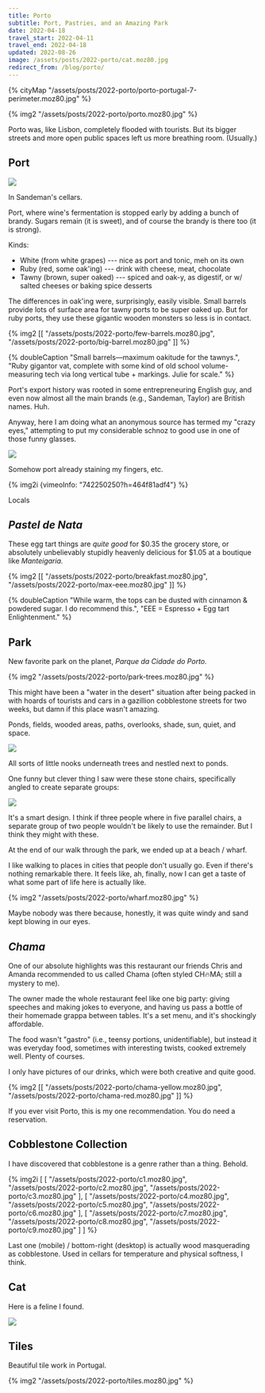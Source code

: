 ```yaml
---
title: Porto
subtitle: Port, Pastries, and an Amazing Park
date: 2022-04-18
travel_start: 2022-04-11
travel_end: 2022-04-18
updated: 2022-08-26
image: /assets/posts/2022-porto/cat.moz80.jpg
redirect_from: /blog/porto/
---
```


{% cityMap "/assets/posts/2022-porto/porto-portugal-7-perimeter.moz80.jpg" %}

{% img2 "/assets/posts/2022-porto/porto.moz80.jpg" %}

Porto was, like Lisbon, completely flooded with tourists. But its bigger streets and more open public spaces left us more breathing room. (Usually.)

## Port

![](/assets/posts/2022-porto/many-barrels.moz80.jpg)

<p class="figcaption">
In <span class="i">Sandeman's</span> cellars.
</p>

Port, where wine's fermentation is stopped early by adding a bunch of brandy. Sugars remain (it is sweet), and of course the brandy is there too (it is strong).

Kinds:

- White (from white grapes) --- nice as port and tonic, meh on its own
- Ruby (red, some oak'ing) --- drink with cheese, meat, chocolate
- Tawny (brown, super oaked) --- spiced and oak-y, as digestif, or w/ salted cheeses or baking spice desserts

The differences in oak'ing were, surprisingly, easily visible. Small barrels provide lots of surface area for tawny ports to be super oaked up. But for ruby ports, they use these gigantic wooden monsters so less is in contact.

{% img2 [[
    "/assets/posts/2022-porto/few-barrels.moz80.jpg",
    "/assets/posts/2022-porto/big-barrel.moz80.jpg"
]] %}

{% doubleCaption
    "Small barrels—maximum oakitude for the tawnys.",
    "Ruby gigantor vat, complete with some kind of old school volume-measuring tech via long vertical tube + markings. Julie for scale."
%}

Port's export history was rooted in some entrepreneuring English guy, and even now almost all the main brands (e.g., Sandeman, Taylor) are British names. Huh.

Anyway, here I am doing what an anonymous source has termed my "crazy eyes," attempting to put my considerable schnoz to good use in one of those funny glasses.

![](/assets/posts/2022-porto/max-porto.moz80.jpg)

<p class="figcaption">
Somehow port already staining my fingers, etc.
</p>

{% img2i {vimeoInfo: "742250250?h=464f81adf4"} %}

<p class="figcaption">
Locals
</p>

## _Pastel de Nata_

These egg tart things are _quite good_ for $0.35 the grocery store, or absolutely unbelievably stupidly heavenly delicious for $1.05 at a boutique like _Manteigaria._

{% img2 [[
    "/assets/posts/2022-porto/breakfast.moz80.jpg",
    "/assets/posts/2022-porto/max-eee.moz80.jpg"
]] %}

{% doubleCaption
    "While warm, the tops can be dusted with cinnamon & powdered sugar. I do recommend this.",
    "EEE = Espresso + Egg tart Enlightenment."
%}

## Park

New favorite park on the planet, _Parque da Cidade do Porto._

{% img2 "/assets/posts/2022-porto/park-trees.moz80.jpg" %}

This might have been a "water in the desert" situation after being packed in with hoards of tourists and cars in a gazillion cobblestone streets for two weeks, but damn if this place wasn't amazing.

Ponds, fields, wooded areas, paths, overlooks, shade, sun, quiet, and space.

![](/assets/posts/2022-porto/park-pond.moz80.jpg)

<p class="figcaption">
All sorts of little nooks underneath trees and nestled next to ponds.
</p>

One funny but clever thing I saw were these stone chairs, specifically angled to create separate groups:

![](/assets/posts/2022-porto/grouped-benches.moz80.jpg)

<p class="figcaption">
It's a smart design. I think if three people where in five parallel chairs, a separate group of two people wouldn't be likely to use the remainder. But I think they might with these.
</p>

At the end of our walk through the park, we ended up at a beach / wharf.

I like walking to places in cities that people don't usually go. Even if there's nothing remarkable there. It feels like, ah, finally, now I can get a taste of what some part of life here is actually like.

{% img2 "/assets/posts/2022-porto/wharf.moz80.jpg" %}

<p class="figcaption">
Maybe nobody was there because, honestly, it was quite windy and sand kept blowing in our eyes.
</p>

## _Chama_

One of our absolute highlights was this restaurant our friends Chris and Amanda recommended to us called Chama (often styled CH🔥MA; still a mystery to me).

The owner made the whole restaurant feel like one big party: giving speeches and making jokes to everyone, and having us pass a bottle of their homemade grappa between tables. It's a set menu, and it's shockingly affordable.

The food wasn't "gastro" (i.e., teensy portions, unidentifiable), but instead it was everyday food, sometimes with interesting twists, cooked extremely well. Plenty of courses.

I only have pictures of our drinks, which were both creative and quite good.

{% img2 [[
    "/assets/posts/2022-porto/chama-yellow.moz80.jpg",
    "/assets/posts/2022-porto/chama-red.moz80.jpg"
]] %}

If you ever visit Porto, this is my one recommendation. You do need a reservation.

## Cobblestone Collection

I have discovered that cobblestone is a genre rather than a thing. Behold.

{% img2i [
    [
        "/assets/posts/2022-porto/c1.moz80.jpg",
        "/assets/posts/2022-porto/c2.moz80.jpg",
        "/assets/posts/2022-porto/c3.moz80.jpg"
    ],
    [
        "/assets/posts/2022-porto/c4.moz80.jpg",
        "/assets/posts/2022-porto/c5.moz80.jpg",
        "/assets/posts/2022-porto/c6.moz80.jpg"
    ],
    [
        "/assets/posts/2022-porto/c7.moz80.jpg",
        "/assets/posts/2022-porto/c8.moz80.jpg",
        "/assets/posts/2022-porto/c9.moz80.jpg"
    ]
] %}

<p class="figcaption">
Last one (mobile) / bottom-right (desktop) is actually wood masquerading as cobblestone. Used in cellars for temperature and physical softness, I think.
</p>

## Cat

Here is a feline I found.

![](/assets/posts/2022-porto/cat.moz80.jpg)

## Tiles

Beautiful tile work in Portugal.

{% img2 "/assets/posts/2022-porto/tiles.moz80.jpg" %}
